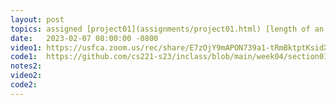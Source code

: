 ```yaml
---
layout: post
topics: assigned [project01](assignments/project01.html) [length of an array of any type](https://github.com/cs221-s23/inclass/blob/main/week04/section01/array_length.c), [switch statement](https://github.com/cs221-s23/inclass/blob/main/week04/section01/switch_demo.c)
date:   2023-02-07 08:00:00 -0800
video1: https://usfca.zoom.us/rec/share/E7zOjY9mAPON739a1-tRmBktptKsidXqKI0dCmuFnDTpVFJJqgmeGv9m47MMPqug.ZzMxtVK-yQqOpR6-
code1:  https://github.com/cs221-s23/inclass/blob/main/week04/section01/
notes2: 
video2: 
code2:  
---
```

